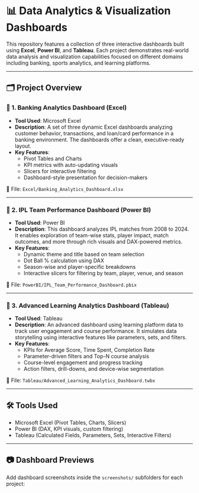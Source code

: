 # 📊 Data Analytics & Visualization Dashboards

This repository features a collection of three interactive dashboards built using **Excel**, **Power BI**, and **Tableau**. Each project demonstrates real-world data analysis and visualization capabilities focused on different domains including banking, sports analytics, and learning platforms.

---

## 🗂️ Project Overview

### 📘 1. Banking Analytics Dashboard (Excel)
- **Tool Used**: Microsoft Excel
- **Description**: A set of three dynamic Excel dashboards analyzing customer behavior, transactions, and loan/card performance in a banking environment. The dashboards offer a clean, executive-ready layout.
- **Key Features**:
  - Pivot Tables and Charts
  - KPI metrics with auto-updating visuals
  - Slicers for interactive filtering
  - Dashboard-style presentation for decision-makers

📁 File: `Excel/Banking_Analytics_Dashboard.xlsx`

---

### 📗 2. IPL Team Performance Dashboard (Power BI)
- **Tool Used**: Power BI
- **Description**: This dashboard analyzes IPL matches from 2008 to 2024. It enables exploration of team-wise stats, player impact, match outcomes, and more through rich visuals and DAX-powered metrics.
- **Key Features**:
  - Dynamic theme and title based on team selection
  - Dot Ball % calculation using DAX
  - Season-wise and player-specific breakdowns
  - Interactive slicers for filtering by team, player, venue, and season

📁 File: `PowerBI/IPL_Team_Performance_Dashboard.pbix`

---

### 📘 3. Advanced Learning Analytics Dashboard (Tableau)
- **Tool Used**: Tableau
- **Description**: An advanced dashboard using learning platform data to track user engagement and course performance. It simulates data storytelling using interactive features like parameters, sets, and filters.
- **Key Features**:
  - KPIs for Average Score, Time Spent, Completion Rate
  - Parameter-driven filters and Top-N course analysis
  - Course-level engagement and progress tracking
  - Action filters, drill-downs, and device-wise segmentation

📁 File: `Tableau/Advanced_Learning_Analytics_Dashboard.twbx`

---

## 🛠 Tools Used

- Microsoft Excel (Pivot Tables, Charts, Slicers)
- Power BI (DAX, KPI visuals, custom filtering)
- Tableau (Calculated Fields, Parameters, Sets, Interactive Filters)

---

## 📷 Dashboard Previews

Add dashboard screenshots inside the `screenshots/` subfolders for each project:

